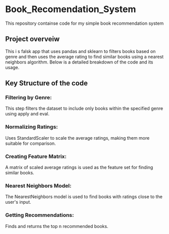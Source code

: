 # Book_Recomendation_System

This repository containse code for my simple book recommendation system

## Project overveiw

This i s falsk app that uses pandas and sklearn to filters books based on genre and then uses the average rating to find similar books using a nearest neighbors algorithm. Below is a detailed breakdown of the code and its usage.

## Key Structure of the code
### Filtering by Genre: 
This step filters the dataset to include only books within the specified genre using apply and eval.

### Normalizing Ratings:
Uses StandardScaler to scale the average ratings, making them more suitable for comparison.

### Creating Feature Matrix: 
A matrix of scaled average ratings is used as the feature set for finding similar books.

### Nearest Neighbors Model: 
The NearestNeighbors model is used to find books with ratings close to the user's input.

### Getting Recommendations: 
Finds and returns the top n recommended books.
